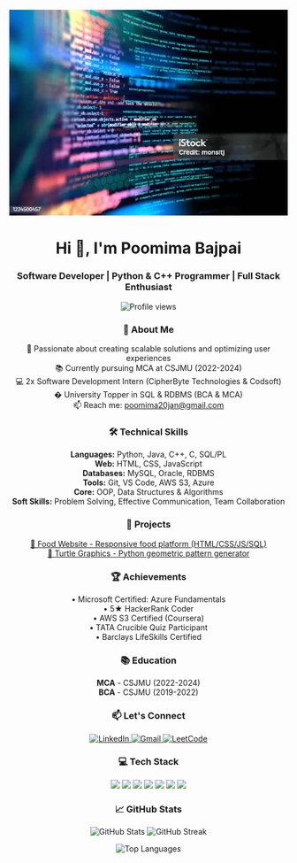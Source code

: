 ![Banner](https://github.com/bajpaipoornima/bajpaipoornima/blob/main/istockphoto-1224500457-612x612.webp)

<h1 align="center">Hi 👋, I'm Poomima Bajpai</h1>
<h3 align="center">Software Developer | Python & C++ Programmer | Full Stack Enthusiast</h3>

<p align="center">
  <img src="https://komarev.com/ghpvc/?username=poomimabajpai&label=Profile%20views&color=0e75b6&style=flat" alt="Profile views" />
</p>

<h3 align="center">🚀 About Me</h3>
<p align="center">
  🔭 Passionate about creating scalable solutions and optimizing user experiences<br>
  📚 Currently pursuing MCA at CSJMU (2022-2024)<br>
  💻 2x Software Development Intern (CipherByte Technologies & Codsoft)<br>
  � University Topper in SQL & RDBMS (BCA & MCA)<br>
  📫 Reach me: <a href="mailto:poomima20jan@gmail.com">poomima20jan@gmail.com</a>
</p>

<h3 align="center">🛠 Technical Skills</h3>
<p align="center">
  <strong>Languages:</strong> Python, Java, C++, C, SQL/PL<br>
  <strong>Web:</strong> HTML, CSS, JavaScript<br>
  <strong>Databases:</strong> MySQL, Oracle, RDBMS<br>
  <strong>Tools:</strong> Git, VS Code, AWS S3, Azure<br>
  <strong>Core:</strong> OOP, Data Structures & Algorithms<br>
  <strong>Soft Skills:</strong> Problem Solving, Effective Communication, Team Collaboration
</p>

<h3 align="center">🌟 Projects</h3>
<p align="center">
  <a href="https://luminous-gaufre-d1f838.netlify.app" target="_blank">
    🍔 Food Website - Responsive food platform (HTML/CSS/JS/SQL)
  </a><br>
  <a href="https://github.com/bajpaipoomima/turtel_graphics/blob/main" target="_blank">
    🐢 Turtle Graphics - Python geometric pattern generator
  </a>
</p>

<h3 align="center">🏆 Achievements</h3>
<p align="center">
  • Microsoft Certified: Azure Fundamentals<br>
  • 5★ HackerRank Coder<br>
  • AWS S3 Certified (Coursera)<br>
  • TATA Crucible Quiz Participant<br>
  • Barclays LifeSkills Certified
</p>

<h3 align="center">📚 Education</h3>
<p align="center">
  <strong>MCA</strong> - CSJMU (2022-2024)<br>
  <strong>BCA</strong> - CSJMU (2019-2022)
</p>

<h3 align="center">📫 Let's Connect</h3>
<p align="center">
  <a href="https://www.linkedin.com/in/poomima-bajpai-3b3801227" target="_blank">
    <img src="https://img.shields.io/badge/LinkedIn-0077B5?style=for-the-badge&logo=linkedin&logoColor=white" alt="LinkedIn">
  </a>
  <a href="mailto:poomima20jan@gmail.com">
    <img src="https://img.shields.io/badge/Gmail-D14836?style=for-the-badge&logo=gmail&logoColor=white" alt="Gmail">
  </a>
  <a href="https://leetcode.com/poomimabajpai/" target="_blank">
    <img src="https://img.shields.io/badge/LeetCode-FFA116?style=for-the-badge&logo=leetcode&logoColor=black" alt="LeetCode">
  </a>
</p>

<h3 align="center">💻 Tech Stack</h3>
<p align="center">
  <img src="https://img.shields.io/badge/Python-3776AB?style=for-the-badge&logo=python&logoColor=white">
  <img src="https://img.shields.io/badge/C%2B%2B-00599C?style=for-the-badge&logo=c%2B%2B&logoColor=white">
  <img src="https://img.shields.io/badge/Java-ED8B00?style=for-the-badge&logo=openjdk&logoColor=white">
  <img src="https://img.shields.io/badge/MySQL-4479A1?style=for-the-badge&logo=mysql&logoColor=white">
  <img src="https://img.shields.io/badge/HTML5-E34F26?style=for-the-badge&logo=html5&logoColor=white">
  <img src="https://img.shields.io/badge/CSS3-1572B6?style=for-the-badge&logo=css3&logoColor=white">
  <img src="https://img.shields.io/badge/AWS-%23FF9900.svg?style=for-the-badge&logo=amazon-aws&logoColor=white">
</p>

<h3 align="center">📈 GitHub Stats</h3>
<p align="center">
  <img src="https://github-readme-stats.vercel.app/api?username=poomimabajpai&show_icons=true&theme=dark&locale=en" alt="GitHub Stats">
  <img src="https://github-readme-streak-stats.herokuapp.com/?user=poomimabajpai&theme=dark" alt="GitHub Streak">
</p>

<p align="center">
  <img src="https://github-readme-stats.vercel.app/api/top-langs?username=poomimabajpai&show_icons=true&theme=dark&locale=en&layout=compact" alt="Top Languages">
</p>
